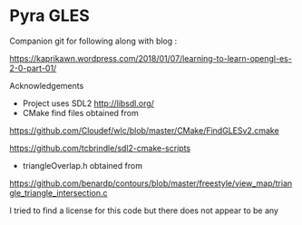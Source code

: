 # Pyra GLES
Companion git for following along with blog :

https://kaprikawn.wordpress.com/2018/01/07/learning-to-learn-opengl-es-2-0-part-01/

Acknowledgements

- Project uses SDL2 http://libsdl.org/
- CMake find files obtained from

https://github.com/Cloudef/wlc/blob/master/CMake/FindGLESv2.cmake

https://github.com/tcbrindle/sdl2-cmake-scripts

- triangleOverlap.h obtained from 

https://github.com/benardp/contours/blob/master/freestyle/view_map/triangle_triangle_intersection.c

I tried to find a license for this code but there does not appear to be any